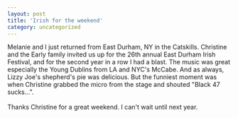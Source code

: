 ```yaml
---
layout: post
title: 'Irish for the weekend'
category: uncategorized
---
```


Melanie and I just returned from East Durham, NY in the Catskills.  Christine and the Early family invited us up for the 26th annual East Durham Irish Festival, and for the second year in a row I had a blast.  The music was great especially the Young Dublins from LA and NYC's McCabe.  And as always, Lizzy Joe's shepherd's pie was delicious.  But the funniest moment was when Christine grabbed the micro from the stage and shouted "Black 47 sucks...".
<br />
<br />Thanks Christine for a great weekend.  I can't wait until next year.
